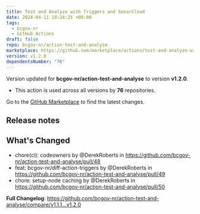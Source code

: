 ```yaml
---
title: Test and Analyze with Triggers and SonarCloud
date: 2024-04-11 19:24:25 +00:00
tags:
  - bcgov-nr
  - GitHub Actions
draft: false
repo: bcgov-nr/action-test-and-analyse
marketplace: https://github.com/marketplace/actions/test-and-analyze-with-triggers-and-sonarcloud
version: v1.2.0
dependentsNumber: "76"
---
```



Version updated for **bcgov-nr/action-test-and-analyse** to version **v1.2.0**.
- This action is used across all versions by **76** repositories.

Go to the [GitHub Marketplace](https://github.com/marketplace/actions/test-and-analyze-with-triggers-and-sonarcloud) to find the latest changes.

## Release notes

## What's Changed
* chore(ci): codeowners by @DerekRoberts in https://github.com/bcgov-nr/action-test-and-analyse/pull/48
* feat: bcgov-nr/diff-action-triggers by @DerekRoberts in https://github.com/bcgov-nr/action-test-and-analyse/pull/49
* chore: setup-node caching by @DerekRoberts in https://github.com/bcgov-nr/action-test-and-analyse/pull/50


**Full Changelog**: https://github.com/bcgov-nr/action-test-and-analyse/compare/v1.1.1...v1.2.0
